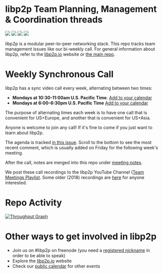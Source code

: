 # libp2p Team Planning, Management & Coordination threads

<a href="http://protocol.ai"><img src="https://img.shields.io/badge/made%20by-Protocol%20Labs-blue.svg?style=flat-square" /></a>
<a href="http://libp2p.io/"><img src="https://img.shields.io/badge/project-libp2p-yellow.svg?style=flat-square" /></a>
<a href="http://webchat.freenode.net/?channels=%23libp2p"><img src="https://img.shields.io/badge/freenode-%23libp2p-yellow.svg?style=flat-square" /></a>
<a href="https://waffle.io/libp2p/libp2p"><img src="https://img.shields.io/badge/pm-waffle-yellow.svg?style=flat-square" /></a>

libp2p is a modular peer-to-peer networking stack.  This repo tracks team management issues like our bi-weekly call.  For general information about libp2p, refer to the [libp2p.io](https://libp2p.io/) website or [the main repo](https://github.com/libp2p/libp2p).

# Weekly Synchronous Call

libp2p has a sync video call every week, alternating between two times:
  - **Mondays at 10:30-11:00am U.S. Pacific Time**.  [Add to your calendar](https://calendar.google.com/event?action=TEMPLATE&tmeid=NDV0MGFlMmJlYnNyaHBkMGI4M3NqMG5nZGdfMjAxODA2MThUMTczMDAwWiBsaWJwMnAuaW9fMHE5NjgyaTN0ZTdlYW5oZTlxN2FlMWM1OGdAZw&tmsrc=libp2p.io_0q9682i3te7eanhe9q7ae1c58g%40group.calendar.google.com&scp=ALL)
  - **Mondays at 6:00-6:30pm U.S. Pacific Time** [Add to your calendar](https://calendar.google.com/event?action=TEMPLATE&tmeid=MDgzMTZib3FjN2Excmdkcms0a2lzYW1wZWVfMjAxOTA0MDJUMDEwMDAwWiBsaWJwMnAuaW9fMHE5NjgyaTN0ZTdlYW5oZTlxN2FlMWM1OGdAZw&tmsrc=libp2p.io_0q9682i3te7eanhe9q7ae1c58g%40group.calendar.google.com&scp=ALL)

The purpose of alternating times each week is to have one call that is convenient for US+Europe, and another that is convenient for US+Asia.

Anyone is welcome to join any call!  If it's fine to come if you just want to learn about libp2p.

The agenda is tracked [in this issue](https://github.com/libp2p/team-mgmt/issues/16).  Scroll to the bottom to see the most recent comment, which is usually added on Friday for the following week's meeting.  

After the call, notes are merged into this repo under [meeting notes](https://github.com/libp2p/team-mgmt/tree/master/meeting-notes).

We post these call recordings to the libp2p YouTube Channel ([Team Meetings Playlist](https://www.youtube.com/playlist?list=PLX9e-uG608s_zekByfktUtcFGtwKBYTTE).  Some older (2018) recordings are [here](https://github.com/libp2p/pm/tree/master/recordings) for anyone interested.

# Repo Activity

[![Throughput Graph](https://graphs.waffle.io/libp2p/libp2p/throughput.svg)](https://waffle.io/libp2p/libp2p/metrics/throughput)

# Other ways to get involved in libp2p

* Join us on #libp2p on freenode (you need a [registered nickname](https://freenode.net/kb/answer/registration) in order to be able to speak)
* Explore the [libp2p.io](https://libp2p.io/) website
* Check our [public calendar](https://calendar.google.com/calendar/b/1?cid=bGlicDJwLmlvXzBxOTY4MmkzdGU3ZWFuaGU5cTdhZTFjNThnQGdyb3VwLmNhbGVuZGFyLmdvb2dsZS5jb20) for other events

